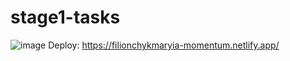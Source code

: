 # stage1-tasks
![image](https://user-images.githubusercontent.com/59314336/144280085-0b6f556e-202a-4d2e-acac-c28d98418e85.png)
Deploy: https://filionchykmaryia-momentum.netlify.app/
